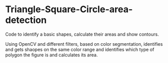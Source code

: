 # Triangle-Square-Circle-area-detection
Code to identify a basic shapes, calculate their areas and show contours.

Using OpenCV and different filters, based on color segmentation, identifies and gets shaopes on the same color range and identifies which type of polygon the figure is and calculates its area.
